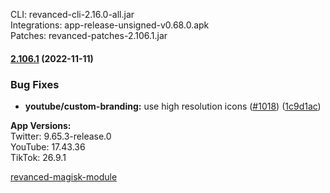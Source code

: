 CLI: revanced-cli-2.16.0-all.jar  
Integrations: app-release-unsigned-v0.68.0.apk  
Patches: revanced-patches-2.106.1.jar  

#### [2.106.1](https://github.com/revanced/revanced-patches/compare/v2.106.0...v2.106.1) (2022-11-11)
### Bug Fixes
* **youtube/custom-branding:** use high resolution icons ([#1018](https://github.com/revanced/revanced-patches/issues/1018)) ([1c9d1ac](https://github.com/revanced/revanced-patches/commit/1c9d1acf2b7aff4cd52d17009ff01246f74d2214))

  
**App Versions:**  
Twitter: 9.65.3-release.0  
YouTube: 17.43.36  
TikTok: 26.9.1  

[revanced-magisk-module](https://github.com/j-hc/revanced-magisk-module)  
